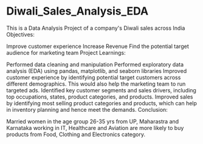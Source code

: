 # Diwali_Sales_Analysis_EDA
This is a Data Analysis Project of a company's Diwali sales across India
Objectives:

Improve customer experience
Increase Revenue
Find the potential target audience for marketing team
Project Learnings:

Performed data cleaning and manipulation
Performed exploratory data analysis (EDA) using pandas, matplotlib, and seaborn libraries
Improved customer experience by identifying potential target customers across different demographics. This would also help the marketing team to run targeted ads.
Identified key customer segments and sales drivers, including top occupations, states, product categories, and products.
Improved sales by identifying most selling product categories and products, which can help in inventory planning and hence meet the demands.
Conclusion:

Married women in the age group 26-35 yrs from UP, Maharastra and Karnataka working in IT, Healthcare and Aviation are more likely to buy products from Food, Clothing and Electronics category.
